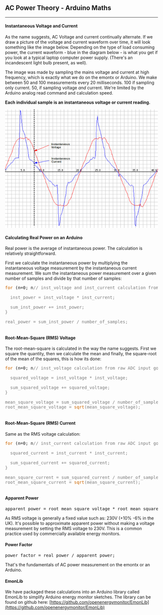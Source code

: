 ## AC Power Theory - Arduino Maths

***

#### Instantaneous Voltage and Current

As the name suggests, AC Voltage and current continually alternate. If we draw a picture of the voltage and current waveform over time, it will look something like the image below. Depending on the type of load consuming power, the current waveform - blue in the diagram below - is what you get if you look at a typical laptop computer power supply. (There's an incandescent light bulb present, as well).

The image was made by sampling the mains voltage and current at high frequency, which is exactly what we do on the emontx or Arduino. We make between 50 and 100 measurements every 20 milliseconds. 100 if sampling only current. 50, if sampling voltage _and_ current. We're limited by the Arduino analog read command and calculation speed.

**Each individual sample is an instantaneous voltage or current reading.**

![](files/instvi.png)

#### Calculating Real Power on an Arduino

Real power is the average of instantaneous power. The calculation is relatively straightforward.

First we calculate the instantaneous power by multiplying the instantaneous voltage measurement by the instantaneous current measurement. We sum the instantaneous power measurement over a given number of samples and divide by that number of samples:

<pre><span style="color: #CC6600;">for</span> (n=0; n<number_of_samples; n++)
{
  <span style="color: #7E7E7E;">// inst_voltage and inst_current calculation from raw ADC input goes here</span>

  inst_power = inst_voltage * inst_current;

  sum_inst_power += inst_power;
}

real_power = sum_inst_power / number_of_samples;

</pre>

#### Root-Mean-Square (RMS) Voltage

The root-mean-square is calculated in the way the name suggests. First we square the quantity, then we calculate the mean and finally, the square-root of the mean of the squares, this is how its done:

<pre><span style="color: #CC6600;">for</span> (n=0; n<number_of_samples; n++)
{
  <span style="color: #7E7E7E;">// inst_voltage calculation from raw ADC input goes here.</span>

  squared_voltage = inst_voltage * inst_voltage;

  sum_squared_voltage += squared_voltage;
}

mean_square_voltage = sum_squared_voltage / number_of_samples;
root_mean_square_voltage = <span style="color: #CC6600;">sqrt</span>(mean_square_voltage);
 </pre>

#### Root-Mean-Square (RMS) Current

Same as the RMS voltage calculation:

<pre><span style="color: #CC6600;">for</span> (n=0; n<number_of_samples; n++)
{
  <span style="color: #7E7E7E;">// inst_current calculation from raw ADC input goes here.</span>

  squared_current = inst_current * inst_current;

  sum_squared_current += squared_current;
}

mean_square_current = sum_squared_current / number_of_samples;
root_mean_square_current = <span style="color: #CC6600;">sqrt</span>(mean_square_current);

</pre>

#### Apparent Power

<pre>apparent_power = root_mean_square_voltage * root_mean_square_current;</pre>

As RMS voltage is generally a fixed value such as: 230V (+10% -6% in the UK). It's possible to approximate apparent power without making a voltage measurement by setting the RMS voltage to 230V. This is a common practice used by commercially available energy monitors.

#### Power Factor

<pre>power_factor = real_power / apparent_power;
</pre>

That's the fundamentals of AC power measurement on the emontx or an Arduino.

#### EmonLib

We have packaged these calculations into an Arduino library called EmonLib to simplify Arduino energy monitor sketches. The library can be found on github here: [https://github.com/openenergymonitor/EmonLib](https://github.com/openenergymonitor/EmonLib)
